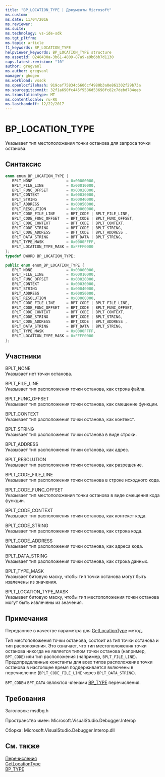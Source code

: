 ```yaml
---
title: "BP_LOCATION_TYPE | Документы Microsoft"
ms.custom: 
ms.date: 11/04/2016
ms.reviewer: 
ms.suite: 
ms.technology: vs-ide-sdk
ms.tgt_pltfrm: 
ms.topic: article
f1_keywords: BP_LOCATION_TYPE
helpviewer_keywords: BP_LOCATION_TYPE structure
ms.assetid: 0248430a-3b61-4809-87a9-e9b6bb7d1130
caps.latest.revision: "10"
author: gregvanl
ms.author: gregvanl
manager: ghogen
ms.workload: vssdk
ms.openlocfilehash: 919cef75834c6606cf4980b3a0e861302f29b73a
ms.sourcegitcommit: 32f1a690fc445f9586d53698fc82c7debd784eeb
ms.translationtype: MT
ms.contentlocale: ru-RU
ms.lasthandoff: 12/22/2017
---
```

# <a name="bplocationtype"></a>BP_LOCATION_TYPE
Указывает тип местоположения точки останова для запроса точки останова.  
  
## <a name="syntax"></a>Синтаксис  
  
```cpp  
enum enum_BP_LOCATION_TYPE {   
   BPLT_NONE               = 0x00000000,  
   BPLT_FILE_LINE          = 0x00010000,  
   BPLT_FUNC_OFFSET        = 0x00020000,  
   BPLT_CONTEXT            = 0x00030000,  
   BPLT_STRING             = 0x00040000,  
   BPLT_ADDRESS            = 0x00050000,  
   BPLT_RESOLUTION         = 0x00060000,  
   BPLT_CODE_FILE_LINE     = BPT_CODE | BPLT_FILE_LINE,  
   BPLT_CODE_FUNC_OFFSET   = BPT_CODE | BPLT_FUNC_OFFSET,  
   BPLT_CODE_CONTEXT       = BPT_CODE | BPLT_CONTEXT,  
   BPLT_CODE_STRING        = BPT_CODE | BPLT_STRING,  
   BPLT_CODE_ADDRESS       = BPT_CODE | BPLT_ADDRESS ,  
   BPLT_DATA_STRING        = BPT_DATA | BPLT_STRING,  
   BPLT_TYPE_MASK          = 0x0000FFFF,  
   BPLT_LOCATION_TYPE_MASK = 0xFFFF0000  
};  
typedef DWORD BP_LOCATION_TYPE;  
```  
  
```csharp  
public enum enum_BP_LOCATION_TYPE {   
   BPLT_NONE               = 0x00000000,  
   BPLT_FILE_LINE          = 0x00010000,  
   BPLT_FUNC_OFFSET        = 0x00020000,  
   BPLT_CONTEXT            = 0x00030000,  
   BPLT_STRING             = 0x00040000,  
   BPLT_ADDRESS            = 0x00050000,  
   BPLT_RESOLUTION         = 0x00060000,  
   BPLT_CODE_FILE_LINE     = BPT_CODE | BPLT_FILE_LINE,  
   BPLT_CODE_FUNC_OFFSET   = BPT_CODE | BPLT_FUNC_OFFSET,  
   BPLT_CODE_CONTEXT       = BPT_CODE | BPLT_CONTEXT,  
   BPLT_CODE_STRING        = BPT_CODE | BPLT_STRING,  
   BPLT_CODE_ADDRESS       = BPT_CODE | BPLT_ADDRESS ,  
   BPLT_DATA_STRING        = BPT_DATA | BPLT_STRING,  
   BPLT_TYPE_MASK          = 0x0000FFFF,  
   BPLT_LOCATION_TYPE_MASK = 0xFFFF0000  
};  
```  
  
## <a name="members"></a>Участники  
 BPLT_NONE  
 Указывает нет точки останова.  
  
 BPLT_FILE_LINE  
 Указывает тип расположения точки останова, как строка файла.  
  
 BPLT_FUNC_OFFSET  
 Указывает тип расположения точки останова, как смещение функции.  
  
 BPLT_CONTEXT  
 Указывает тип расположения точки останова, как контекст.  
  
 BPLT_STRING  
 Указывает тип расположения точки останова в виде строки.  
  
 BPLT_ADDRESS  
 Указывает тип расположения точки останова, как адрес.  
  
 BPLT_RESOLUTION  
 Указывает тип расположения точки останова, как разрешение.  
  
 BPLT_CODE_FILE_LINE  
 Указывает тип расположения точки останова в строке исходного кода.  
  
 BPLT_CODE_FUNC_OFFSET  
 Указывает тип местоположения точки останова в виде смещения кода функции.  
  
 BPLT_CODE_CONTEXT  
 Указывает тип расположения точки останова, как контекст кода.  
  
 BPLT_CODE_STRING  
 Указывает тип расположения точки останова, как строка кода.  
  
 BPLT_CODE_ADDRESS  
 Указывает тип расположения точки останова, как адреса кода.  
  
 BPLT_DATA_STRING  
 Указывает тип расположения точки останова, как строка данных.  
  
 BPLT_TYPE_MASK  
 Указывает битовую маску, чтобы тип точки останова могут быть извлечены из значения.  
  
 BPLT_LOCATION_TYPE_MASK  
 Указывает битовую маску, чтобы тип местоположения точки останова могут быть извлечены из значения.  
  
## <a name="remarks"></a>Примечания  
 Переданное в качестве параметра для [GetLocationType](../../../extensibility/debugger/reference/idebugbreakpointrequest2-getlocationtype.md) метод.  
  
 Тип местоположения точки останова, состоит из тип точки останова и тип расположения. Это означает, что тип местоположения точки останова никогда не является типом точки останова (например, `BPT_CODE`) или тип расположения (например, `BPLT_FILE_LINE`). Предопределенные константы для всех типов расположение точки останова в настоящее время поддерживается включены в перечисление (`BPLT_CODE_FILE_LINE` через `BPLT_DATA_STRING`).  
  
 `BPT_CODE`и `BPT_DATA` являются членами [BP_TYPE](../../../extensibility/debugger/reference/bp-type.md) перечисления.  
  
## <a name="requirements"></a>Требования  
 Заголовок: msdbg.h  
  
 Пространство имен: Microsoft.VisualStudio.Debugger.Interop  
  
 Сборка: Microsoft.VisualStudio.Debugger.Interop.dll  
  
## <a name="see-also"></a>См. также  
 [Перечисления](../../../extensibility/debugger/reference/enumerations-visual-studio-debugging.md)   
 [GetLocationType](../../../extensibility/debugger/reference/idebugbreakpointrequest2-getlocationtype.md)   
 [BP_TYPE](../../../extensibility/debugger/reference/bp-type.md)